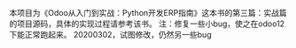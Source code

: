本项目为《Odoo从入门到实战：Python开发ERP指南》这本书的第三篇：实战篇  的项目源码，具体的实现过程请参考该书。
注：修复一些小bug，使之在odoo12下能正常跑起来。
20200302，试图修改，仍然另一些bug
